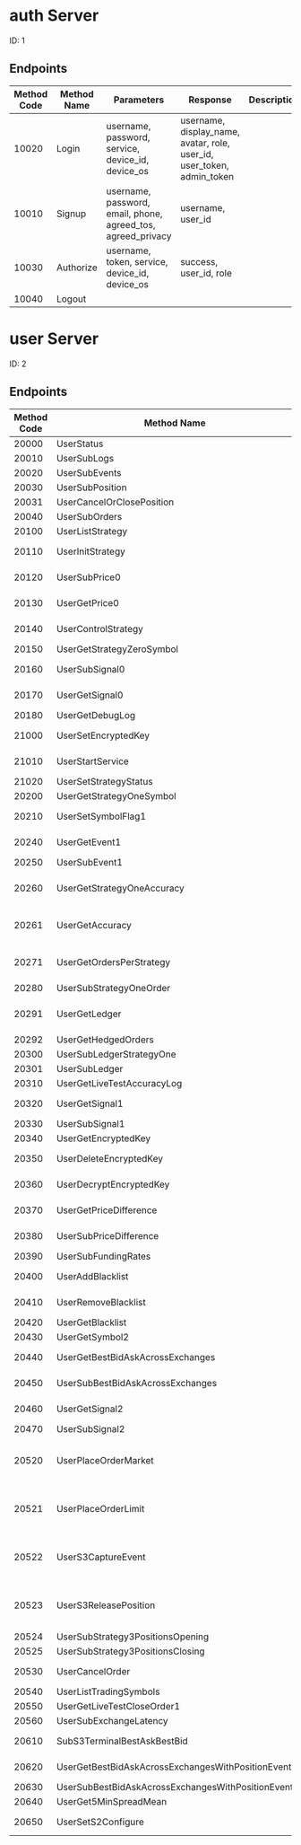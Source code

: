 
# auth Server
ID: 1
## Endpoints
|Method Code|Method Name|Parameters|Response|Description|
|-----------|-----------|----------|--------|-----------|
|10020|Login|username, password, service, device_id, device_os|username, display_name, avatar, role, user_id, user_token, admin_token||
|10010|Signup|username, password, email, phone, agreed_tos, agreed_privacy|username, user_id||
|10030|Authorize|username, token, service, device_id, device_os|success, user_id, role||
|10040|Logout||||

# user Server
ID: 2
## Endpoints
|Method Code|Method Name|Parameters|Response|Description|
|-----------|-----------|----------|--------|-----------|
|20000|UserStatus||status, time||
|20010|UserSubLogs||||
|20020|UserSubEvents|topic|||
|20030|UserSubPosition|unsubscribe|data||
|20031|UserCancelOrClosePosition|id|||
|20040|UserSubOrders|strategy_id, unsubscribe|data||
|20100|UserListStrategy|name|strategies||
|20110|UserInitStrategy|strategy_id|success, reason||
|20120|UserSubPrice0|unsubscribe_other_symbol, symbol|data||
|20130|UserGetPrice0|time_start, time_end, symbol|data||
|20140|UserControlStrategy|strategy_id, config, paused|success, reason||
|20150|UserGetStrategyZeroSymbol|symbol|data||
|20160|UserSubSignal0|unsubscribe_other_symbol, symbol|data||
|20170|UserGetSignal0|min_level, time_start, time_end, symbol|data||
|20180|UserGetDebugLog|limit, page|data||
|21000|UserSetEncryptedKey|key|success, reason||
|21010|UserStartService|keys|success, reason||
|21020|UserSetStrategyStatus|set_status|data||
|20200|UserGetStrategyOneSymbol|symbol|data||
|20210|UserSetSymbolFlag1|flag, symbol|success, reason||
|20240|UserGetEvent1|id, time_start, time_end, symbol|data||
|20250|UserSubEvent1|symbol|data||
|20260|UserGetStrategyOneAccuracy||count_correct, count_wrong, accuracy||
|20261|UserGetAccuracy|symbol|count_correct, count_wrong, accuracy||
|20271|UserGetOrdersPerStrategy|event_id, client_id, strategy_id, time_start, time_end, symbol|data||
|20280|UserSubStrategyOneOrder|symbol|data||
|20291|UserGetLedger|client_id, include_ack, strategy_id, time_start, time_end, symbol|data||
|20292|UserGetHedgedOrders|strategy_id|data||
|20300|UserSubLedgerStrategyOne|symbol|data||
|20301|UserSubLedger|strategy_id, symbol|data||
|20310|UserGetLiveTestAccuracyLog|tag, time_start, time_end|data||
|20320|UserGetSignal1|signal, min_level, symbol, time_start, time_end|data||
|20330|UserSubSignal1|symbol|data||
|20340|UserGetEncryptedKey||data||
|20350|UserDeleteEncryptedKey|exchange, account_id|success, reason||
|20360|UserDecryptEncryptedKey|encryption_key, exchange, account_id|success, reason||
|20370|UserGetPriceDifference|time_start, time_end, symbol|data||
|20380|UserSubPriceDifference|unsubscribe_other_symbol, symbol|data||
|20390|UserSubFundingRates|exchange, symbol, unsub|data||
|20400|UserAddBlacklist|strategy_id, list|success, reason||
|20410|UserRemoveBlacklist|strategy_id, list|success, reason||
|20420|UserGetBlacklist|strategy_id|data||
|20430|UserGetSymbol2|symbol|data||
|20440|UserGetBestBidAskAcrossExchanges|latest, time_start, time_end, symbol|data||
|20450|UserSubBestBidAskAcrossExchanges|unsubscribe_other_symbol, symbol|data||
|20460|UserGetSignal2|signal, min_level, symbol, time_start, time_end|data||
|20470|UserSubSignal2|symbol|data||
|20520|UserPlaceOrderMarket|exchange, symbol, side, price, size, local_id|success, reason, local_id, client_id||
|20521|UserPlaceOrderLimit|exchange, symbol, side, price, size, local_id|success, reason, local_id, client_id||
|20522|UserS3CaptureEvent|event_id|success, reason, local_id, client_id||
|20523|UserS3ReleasePosition|event_id|success, reason, local_id, client_id||
|20524|UserSubStrategy3PositionsOpening|unsubscribe|data||
|20525|UserSubStrategy3PositionsClosing|unsubscribe|data||
|20530|UserCancelOrder|exchange, symbol, local_id|success, reason||
|20540|UserListTradingSymbols||data||
|20550|UserGetLiveTestCloseOrder1||data||
|20560|UserSubExchangeLatency|unsub, time_start, time_end|data||
|20610|SubS3TerminalBestAskBestBid|unsubscribe_other_symbol, symbol|data||
|20620|UserGetBestBidAskAcrossExchangesWithPositionEvent|id, time_start, time_end, symbol|data||
|20630|UserSubBestBidAskAcrossExchangesWithPositionEvent|symbol|data||
|20640|UserGet5MinSpreadMean||data||
|20650|UserSetS2Configure|configuration|success, reason||
